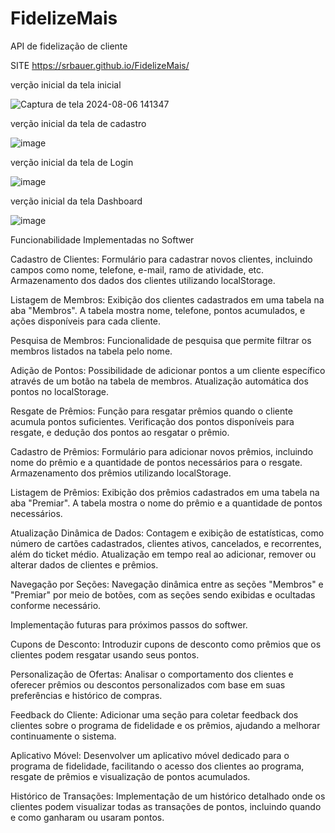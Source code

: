 # FidelizeMais
API de fidelização de cliente

SITE 
https://srbauer.github.io/FidelizeMais/

verção inicial da tela inicial

![Captura de tela 2024-08-06 141347](https://github.com/user-attachments/assets/4c9c0565-4d7f-4cd4-9bb3-9251838b915f)


verção inicial da tela de cadastro

![image](https://github.com/user-attachments/assets/eb350cfb-ec5e-42c4-b626-debef91819ab)


verção inicial da tela de Login 

![image](https://github.com/user-attachments/assets/680bf7f1-85b1-4cdd-96ba-f0e36e25f68e)


verção inicial da tela Dashboard

![image](https://github.com/user-attachments/assets/49ba574e-8a69-4cdc-9c0f-168e39bfc0c3)


Funcionabilidade Implementadas no Softwer

Cadastro de Clientes:
Formulário para cadastrar novos clientes, incluindo campos como nome, telefone, e-mail, ramo de atividade, etc.
Armazenamento dos dados dos clientes utilizando localStorage.

Listagem de Membros:
Exibição dos clientes cadastrados em uma tabela na aba "Membros".
A tabela mostra nome, telefone, pontos acumulados, e ações disponíveis para cada cliente.

Pesquisa de Membros:
Funcionalidade de pesquisa que permite filtrar os membros listados na tabela pelo nome.

Adição de Pontos:
Possibilidade de adicionar pontos a um cliente específico através de um botão na tabela de membros.
Atualização automática dos pontos no localStorage.

Resgate de Prêmios:
Função para resgatar prêmios quando o cliente acumula pontos suficientes.
Verificação dos pontos disponíveis para resgate, e dedução dos pontos ao resgatar o prêmio.

Cadastro de Prêmios:
Formulário para adicionar novos prêmios, incluindo nome do prêmio e a quantidade de pontos necessários para o resgate.
Armazenamento dos prêmios utilizando localStorage.

Listagem de Prêmios:
Exibição dos prêmios cadastrados em uma tabela na aba "Premiar".
A tabela mostra o nome do prêmio e a quantidade de pontos necessários.

Atualização Dinâmica de Dados:
Contagem e exibição de estatísticas, como número de cartões cadastrados, clientes ativos, cancelados, e recorrentes, além do ticket médio.
Atualização em tempo real ao adicionar, remover ou alterar dados de clientes e prêmios.

Navegação por Seções:
Navegação dinâmica entre as seções "Membros" e "Premiar" por meio de botões, com as seções sendo exibidas e ocultadas conforme necessário.



Implementação futuras para próximos passos do softwer.

Cupons de Desconto:
Introduzir cupons de desconto como prêmios que os clientes podem resgatar usando seus pontos.

Personalização de Ofertas:
Analisar o comportamento dos clientes e oferecer prêmios ou descontos personalizados com base em suas preferências e histórico de compras.

Feedback do Cliente:
Adicionar uma seção para coletar feedback dos clientes sobre o programa de fidelidade e os prêmios, ajudando a melhorar continuamente o sistema.

Aplicativo Móvel:
Desenvolver um aplicativo móvel dedicado para o programa de fidelidade, facilitando o acesso dos clientes ao programa, resgate de prêmios e visualização de pontos acumulados.

Histórico de Transações:
Implementação de um histórico detalhado onde os clientes podem visualizar todas as transações de pontos, incluindo quando e como ganharam ou usaram pontos.
